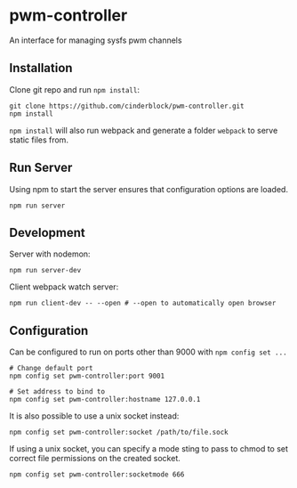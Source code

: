 # pwm-controller
An interface for managing sysfs pwm channels

## Installation

Clone git repo and run `npm install`:

```
git clone https://github.com/cinderblock/pwm-controller.git
npm install
```

`npm install` will also run webpack and generate a folder `webpack` to serve static files from.

## Run Server

Using npm to start the server ensures that configuration options are loaded.

```
npm run server
```

## Development

Server with nodemon:
```
npm run server-dev
```

Client webpack watch server:
```
npm run client-dev -- --open # --open to automatically open browser
```

## Configuration

Can be configured to run on ports other than 9000 with `npm config set ...`

```
# Change default port
npm config set pwm-controller:port 9001

# Set address to bind to
npm config set pwm-controller:hostname 127.0.0.1
```

It is also possible to use a unix socket instead:
```
npm config set pwm-controller:socket /path/to/file.sock
```

If using a unix socket, you can specify a mode sting to pass to chmod to set correct file permissions on the created socket.

```
npm config set pwm-controller:socketmode 666
```
